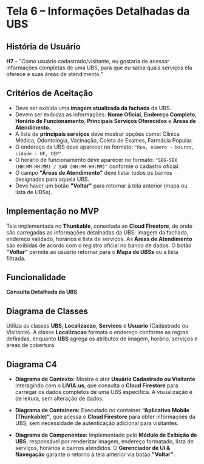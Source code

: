 # Tela 6 – Informações Detalhadas da UBS

## História de Usuário
**H7** – “Como usuário cadastrado/visitante, eu gostaria de acessar informações completas de uma UBS, para que eu saiba quais serviços ela oferece e suas áreas de atendimento.”

## Critérios de Aceitação
- Deve ser exibida uma **imagem atualizada da fachada** da UBS.
- Devem ser exibidas as informações: **Nome Oficial**, **Endereço Completo**, **Horário de Funcionamento**, **Principais Serviços Oferecidos** e **Áreas de Atendimento**.
- A lista de **principais serviços** deve mostrar opções como: Clínica Médica, Odontologia, Vacinação, Coleta de Exames, Farmácia Popular.
- O endereço da UBS deve aparecer no formato: `"Rua, número - bairro, cidade - UF, CEP"`.
- O horário de funcionamento deve aparecer no formato: `"SEG-SEX (HH:MM-HH:MM) / SAB (HH:MM-HH:MM)"` conforme o cadastro oficial.
- O campo **"Áreas de Atendimento"** deve listar todos os bairros designados para aquela UBS.
- Deve haver um botão **"Voltar"** para retornar à tela anterior (mapa ou lista de UBSs).

## Implementação no MVP
Tela implementada no **Thunkable**, conectada ao **Cloud Firestore**, de onde são carregadas as informações detalhadas da UBS: imagem da fachada, endereço validado, horários e lista de serviços. As **Áreas de Atendimento** são exibidas de acordo com o registro oficial no banco de dados. O botão **"Voltar"** permite ao usuário retornar para o **Mapa de UBSs** ou a lista filtrada.

## Funcionalidade
**Consulta Detalhada da UBS**

## Diagrama de Classes
Utiliza as classes **UBS**, **Localizacao**, **Servicos** e **Usuario** (Cadastrado ou Visitante). A classe **Localizacao** formata o endereço conforme as regras definidas, enquanto **UBS** agrega os atributos de imagem, horário, serviços e áreas de cobertura.

## Diagrama C4

- **Diagrama de Contexto:** Mostra o ator **Usuário Cadastrado ou Visitante** interagindo com o **LIVIA.us**, que consulta o **Cloud Firestore** para carregar os dados completos de uma UBS específica. A visualização é de leitura, sem alteração de dados.

- **Diagrama de Containers:** Executado no container **“Aplicativo Mobile (Thunkable)”**, que acessa o **Cloud Firestore** para obter informações da UBS, sem necessidade de autenticação adicional para visitantes.

- **Diagrama de Componentes:** Implementado pelo **Módulo de Exibição de UBS**, responsável por renderizar imagem, endereço formatado, lista de serviços, horários e bairros atendidos. O **Gerenciador de UI & Navegação** garante o retorno à tela anterior via botão **"Voltar"**.

